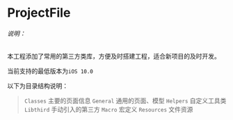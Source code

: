 # ProjectFile

###### 说明：
本工程添加了常用的第三方类库，方便及时搭建工程，适合新项目的及时开发。

当前支持的最低版本为`iOS 10.0`

以下为目录结构说明：
> `Classes` 主要的页面信息
> `General` 通用的页面、模型
> `Helpers` 自定义工具类
> `Libthird` 手动引入的第三方
> `Macro` 宏定义
> `Resources` 文件资源

